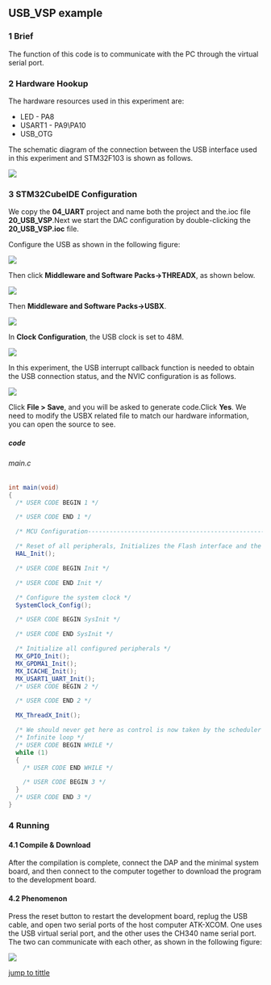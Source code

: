 ## USB_VSP example<a name="catalogue"></a>

### 1 Brief
The function of this code is to communicate with the PC through the virtual serial port.
### 2 Hardware Hookup
The hardware resources used in this experiment are:
+ LED - PA8
+ USART1 - PA9\PA10
+ USB_OTG

The schematic diagram of the connection between the USB interface used in this experiment and STM32F103 is shown as follows.

![ ](./1_docs/3_figures/22_USB_VSP/u1.png)

### 3 STM32CubeIDE Configuration


We copy the **04_UART** project and name both the project and the.ioc file **20_USB_VSP**.Next we start the DAC configuration by double-clicking the **20_USB_VSP.ioc** file.

Configure the USB as shown in the following figure:

![ ](./1_docs/3_figures/22_USB_VSP/u2.png)

Then click **Middleware and Software Packs->THREADX**, as shown below.

![ ](./1_docs/3_figures/22_USB_VSP/u3.png)

Then **Middleware and Software Packs->USBX**.

![ ](./1_docs/3_figures/22_USB_VSP/u4.png)

In **Clock Configuration**, the USB clock is set to 48M.

![ ](./1_docs/3_figures/22_USB_VSP/u6.png)

In this experiment, the USB interrupt callback function is needed to obtain the USB connection status, and the NVIC configuration is as follows.

![ ](./1_docs/3_figures/22_USB_VSP/u5.png)

Click **File > Save**, and you will be asked to generate code.Click **Yes**.
We need to modify the USBX related file to match our hardware information, you can open the source to see.

##### code
###### main.c
```c#
int main(void)
{
  /* USER CODE BEGIN 1 */

  /* USER CODE END 1 */

  /* MCU Configuration--------------------------------------------------------*/

  /* Reset of all peripherals, Initializes the Flash interface and the Systick. */
  HAL_Init();

  /* USER CODE BEGIN Init */

  /* USER CODE END Init */

  /* Configure the system clock */
  SystemClock_Config();

  /* USER CODE BEGIN SysInit */

  /* USER CODE END SysInit */

  /* Initialize all configured peripherals */
  MX_GPIO_Init();
  MX_GPDMA1_Init();
  MX_ICACHE_Init();
  MX_USART1_UART_Init();
  /* USER CODE BEGIN 2 */

  /* USER CODE END 2 */

  MX_ThreadX_Init();

  /* We should never get here as control is now taken by the scheduler */
  /* Infinite loop */
  /* USER CODE BEGIN WHILE */
  while (1)
  {
    /* USER CODE END WHILE */

    /* USER CODE BEGIN 3 */
  }
  /* USER CODE END 3 */
}
```


### 4 Running
#### 4.1 Compile & Download
After the compilation is complete, connect the DAP and the minimal system board, and then connect to the computer together to download the program to the development board.
#### 4.2 Phenomenon
Press the reset button to restart the development board, replug the USB cable, and open two serial ports of the host computer ATK-XCOM. One uses the USB virtual serial port, and the other uses the CH340 name serial port. The two can communicate with each other, as shown in the following figure:

![ ](./1_docs/3_figures/22_USB_VSP/u7.png)

[jump to tittle](#catalogue)
